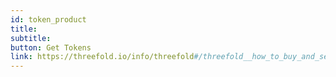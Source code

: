 ```yaml
---
id: token_product
title:
subtitle:
button: Get Tokens
link: https://threefold.io/info/threefold#/threefold__how_to_buy_and_sell
---
```

